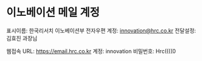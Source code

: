 # 이노베이션 메일 계정


표시이름: 한국리서치 이노베이션부
전자우편 계정: innovation@hrc.co.kr
전달설정: 김효진 과장님

웹접속 URL: https://email.hrc.co.kr
계정: innovation
비밀번호: Hrc((((0
